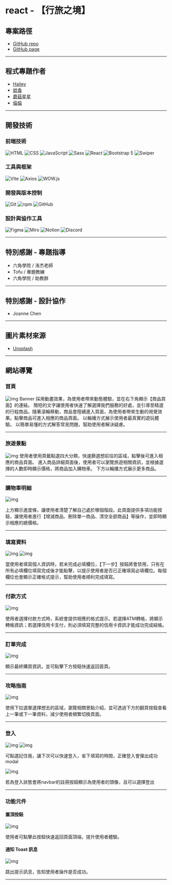 # react - 【行旅之境】

## 專案路徑

* [GitHub repo](https://github.com/kayaribi/Realm_of_Journeys/tree/feature/star)
* [GitHub page](https://kayaribi.github.io/Realm_of_Journeys/)

---

## 程式專題作者

* [Hailey](https://github.com/Hailey-1025)
* [蚊香](https://github.com/kayaribi)
* [蘑菇星星](https://github.com/hann320115)
* [倫倫](https://github.com/D1034422045)

---

## 開發技術

### 前端技術

![HTML](https://img.shields.io/badge/HTML-5C5C5C?style=for-the-badge&logo=html5&logoColor=white) ![CSS](https://img.shields.io/badge/CSS-264DE4?style=for-the-badge&logo=css3&logoColor=white) ![JavaScript](https://img.shields.io/badge/JavaScript-F7DF1E?style=for-the-badge&logo=javascript&logoColor=black) ![Sass](https://img.shields.io/badge/Sass-CC6699?style=for-the-badge&logo=sass&logoColor=white) ![React](https://img.shields.io/badge/React-61DAFB?style=for-the-badge&logo=react&logoColor=black) ![Bootstrap 5](https://img.shields.io/badge/Bootstrap-7952B3?style=for-the-badge&logo=bootstrap&logoColor=white) ![Swiper](https://img.shields.io/badge/Swiper-6332F9?style=for-the-badge&logo=swiper&logoColor=white)

### 工具與框架

![Vite](https://img.shields.io/badge/Vite-646CFF?style=for-the-badge&logo=vite&logoColor=white) ![Axios](https://img.shields.io/badge/Axios-5A29E4?style=for-the-badge&logo=axios&logoColor=white) ![WOW.js](https://img.shields.io/badge/WOW.js-FFB6C1?style=for-the-badge&logo=html5&logoColor=white)

### 開發與版本控制

![Git](https://img.shields.io/badge/Git-F05032?style=for-the-badge&logo=git&logoColor=white) ![npm](https://img.shields.io/badge/npm-CB3837?style=for-the-badge&logo=npm&logoColor=white) ![GitHub](https://img.shields.io/badge/GitHub-181717?style=for-the-badge&logo=github&logoColor=white)

### 設計與協作工具

![Figma](https://img.shields.io/badge/Figma-F24E1E?style=for-the-badge&logo=figma&logoColor=white) ![Miro](https://img.shields.io/badge/Miro-5F90F2?style=for-the-badge&logo=miro&logoColor=white) ![Notion](https://img.shields.io/badge/Notion-000000?style=for-the-badge&logo=notion&logoColor=white) ![Discord](https://img.shields.io/badge/Discord-5865F2?style=for-the-badge&logo=discord&logoColor=white)

---

## 特別感謝 - 專題指導

* 六角學院 / 洧杰老師
* Tofu / 專題教練
* 六角學院 / 助教群

---

## 特別感謝 - 設計協作

* Joanne Chen

---

## 圖片素材來源

* [Unsplash](https://unsplash.com/)

---

## 網站導覽

### 首頁
![img](/public/images/readmeImg/image.png)
Banner 採用動畫效果，為使用者帶來動態體驗，並在右下角顯示【商品頁面】的連結。
簡短的文字讓使用者快速了解選擇我們服務的好處，並引導至精選的行程商品。隨著滾輪移動，商品會陸續進入頁面，為使用者帶來生動的視覺效果。點擊商品可進入相應的商品頁面。
以輪播方式展示使用者最真實的遊玩體驗。
以簡單易懂的方式解答常見問題，幫助使用者解決疑慮。

---

### 旅遊景點
![img](/public/images/readmeImg/image-1.png)
使用者使用頁籤點選四大分類，快速篩選想前往的區域，點擊後可進入相應的商品頁面。
進入商品詳細頁面後，使用者可以瀏覽旅遊相關資訊，並根據選擇的人數即時顯示價格，將商品加入購物車。
下方以輪播方式展示更多商品。

---

### 購物車明細

![img](/public/images/readmeImg/image-3.png)

上方顯示進度條，讓使用者清楚了解自己處於哪個階段。此頁面提供多項功能按鈕，讓使用者進行【增減商品、刪除單一商品、清空全部商品】等操作，並即時顯示相應的總價格。

---

### 填寫資料
![img](/public/images/readmeImg/image-4.png)
![img](/public/images/readmeImg/image-5.png)

當使用者填寫個人資訊時，若未完成必填欄位，【下一步】按鈕將會禁用，只有在所有必填欄位填寫完成後才能點擊，以提示使用者是否已正確填寫必填欄位。每個欄位也會顯示正確格式提示，幫助使用者順利完成填寫。

---

### 付款方式
![img](/public/images/readmeImg/image-6.png)

使用者選擇付款方式時，系統會提供相應的格式提示。若選擇ATM轉帳，將顯示轉帳資訊；若選擇信用卡支付，則必須填寫完整的信用卡資訊才能成功完成結帳。

---

### 訂單完成
![img](/public/images/readmeImg/image-7.png)

顯示最終購買資訊，並可點擊下方按鈕快速返回首頁。

---

### 攻略指南
![img](/public/images/readmeImg/image-8.png)

使用下拉選單選擇想去的區域，瀏覽相關景點介紹，並可透過下方的翻頁按鈕查看上一筆或下一筆資料，減少使用者頻繁切換頁面。

---

### 登入
![img](/public/images/readmeImg/image-12.png)
![img](/public/images/readmeImg/image-13.png)

可點選記住我，讓下次可以快速登入，省下填寫的時間，正確登入會彈出成功modal

![img](/public/images/readmeImg/image-14.png)

若為登入狀態會將navbar的註冊按鈕顯示為使用者的頭像，且可以選擇登出

---

### 功能元件

#### 置頂按鈕
![img](/public/images/readmeImg/image-9.png)

使用者可點擊此按鈕快速返回頁面頂端，提升使用者體驗。

#### 通知 Toast 訊息
![img](/public/images/readmeImg/image-10.png)

跳出提示訊息，告知使用者操作是否成功。

---


